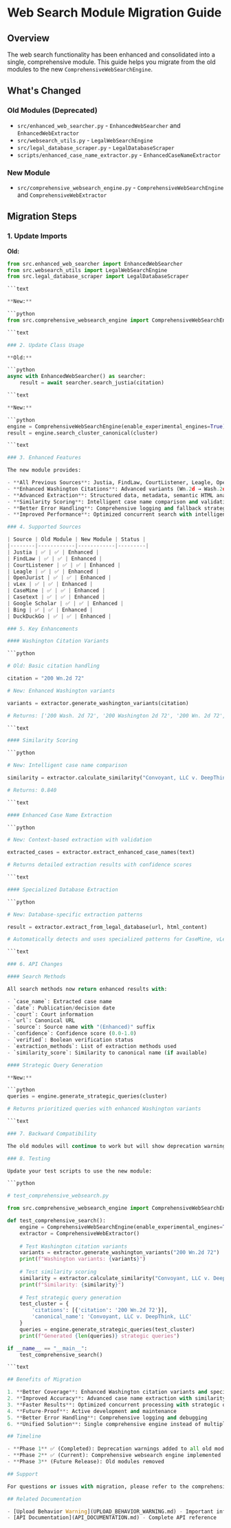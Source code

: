 # Web Search Module Migration Guide

## Overview

The web search functionality has been enhanced and consolidated into a single, comprehensive module. This guide helps you migrate from the old modules to the new `ComprehensiveWebSearchEngine`.

## What's Changed

### Old Modules (Deprecated)

- `src/enhanced_web_searcher.py` - `EnhancedWebSearcher` and `EnhancedWebExtractor`
- `src/websearch_utils.py` - `LegalWebSearchEngine`
- `src/legal_database_scraper.py` - `LegalDatabaseScraper`
- `scripts/enhanced_case_name_extractor.py` - `EnhancedCaseNameExtractor`

### New Module

- `src/comprehensive_websearch_engine.py` - `ComprehensiveWebSearchEngine` and `ComprehensiveWebExtractor`

## Migration Steps

### 1. Update Imports

**Old:**

```python
from src.enhanced_web_searcher import EnhancedWebSearcher
from src.websearch_utils import LegalWebSearchEngine
from src.legal_database_scraper import LegalDatabaseScraper

```text

**New:**

```python
from src.comprehensive_websearch_engine import ComprehensiveWebSearchEngine, ComprehensiveWebExtractor

```text

### 2. Update Class Usage

**Old:**

```python
async with EnhancedWebSearcher() as searcher:
    result = await searcher.search_justia(citation)

```text

**New:**

```python
engine = ComprehensiveWebSearchEngine(enable_experimental_engines=True)
result = engine.search_cluster_canonical(cluster)

```text

### 3. Enhanced Features

The new module provides:

- **All Previous Sources**: Justia, FindLaw, CourtListener, Leagle, OpenJurist, vLex, CaseMine, Casetext, Google Scholar, Bing, DuckDuckGo
- **Enhanced Washington Citations**: Advanced variants (Wn.2d → Wash.2d, Washington 2d, etc.)
- **Advanced Extraction**: Structured data, metadata, semantic HTML analysis, specialized database extraction
- **Similarity Scoring**: Intelligent case name comparison and validation
- **Better Error Handling**: Comprehensive logging and fallback strategies
- **Improved Performance**: Optimized concurrent search with intelligent prioritization

### 4. Supported Sources

| Source | Old Module | New Module | Status |
|--------|------------|------------|---------|
| Justia | ✅ | ✅ | Enhanced |
| FindLaw | ✅ | ✅ | Enhanced |
| CourtListener | ✅ | ✅ | Enhanced |
| Leagle | ✅ | ✅ | Enhanced |
| OpenJurist | ✅ | ✅ | Enhanced |
| vLex | ✅ | ✅ | Enhanced |
| CaseMine | ✅ | ✅ | Enhanced |
| Casetext | ✅ | ✅ | Enhanced |
| Google Scholar | ✅ | ✅ | Enhanced |
| Bing | ✅ | ✅ | Enhanced |
| DuckDuckGo | ✅ | ✅ | Enhanced |

### 5. Key Enhancements

#### Washington Citation Variants

```python

# Old: Basic citation handling

citation = "200 Wn.2d 72"

# New: Enhanced Washington variants

variants = extractor.generate_washington_variants(citation)

# Returns: ['200 Wash. 2d 72', '200 Washington 2d 72', '200 Wn. 2d 72', '200 Wn 2d 72', '200 Wash.2d 72']

```text

#### Similarity Scoring

```python

# New: Intelligent case name comparison

similarity = extractor.calculate_similarity("Convoyant, LLC v. DeepThink, LLC", "Convoyant v. DeepThink")

# Returns: 0.840

```text

#### Enhanced Case Name Extraction

```python

# New: Context-based extraction with validation

extracted_cases = extractor.extract_enhanced_case_names(text)

# Returns detailed extraction results with confidence scores

```text

#### Specialized Database Extraction

```python

# New: Database-specific extraction patterns

result = extractor.extract_from_legal_database(url, html_content)

# Automatically detects and uses specialized patterns for CaseMine, vLex, Casetext, etc.

```text

### 6. API Changes

#### Search Methods

All search methods now return enhanced results with:

- `case_name`: Extracted case name
- `date`: Publication/decision date
- `court`: Court information
- `url`: Canonical URL
- `source`: Source name with "(Enhanced)" suffix
- `confidence`: Confidence score (0.0-1.0)
- `verified`: Boolean verification status
- `extraction_methods`: List of extraction methods used
- `similarity_score`: Similarity to canonical name (if available)

#### Strategic Query Generation

**New:**

```python
queries = engine.generate_strategic_queries(cluster)

# Returns prioritized queries with enhanced Washington variants

```text

### 7. Backward Compatibility

The old modules will continue to work but will show deprecation warnings. They will be removed in a future version.

### 8. Testing

Update your test scripts to use the new module:

```python

# test_comprehensive_websearch.py

from src.comprehensive_websearch_engine import ComprehensiveWebSearchEngine, ComprehensiveWebExtractor

def test_comprehensive_search():
    engine = ComprehensiveWebSearchEngine(enable_experimental_engines=True)
    extractor = ComprehensiveWebExtractor()
    
    # Test Washington citation variants
    variants = extractor.generate_washington_variants("200 Wn.2d 72")
    print(f"Washington variants: {variants}")
    
    # Test similarity scoring
    similarity = extractor.calculate_similarity("Convoyant, LLC v. DeepThink, LLC", "Convoyant v. DeepThink")
    print(f"Similarity: {similarity}")
    
    # Test strategic query generation
    test_cluster = {
        'citations': [{'citation': '200 Wn.2d 72'}],
        'canonical_name': 'Convoyant, LLC v. DeepThink, LLC'
    }
    queries = engine.generate_strategic_queries(test_cluster)
    print(f"Generated {len(queries)} strategic queries")

if __name__ == "__main__":
    test_comprehensive_search()

```text

## Benefits of Migration

1. **Better Coverage**: Enhanced Washington citation variants and specialized database extraction
2. **Improved Accuracy**: Advanced case name extraction with similarity scoring
3. **Faster Results**: Optimized concurrent processing with strategic query generation
4. **Future-Proof**: Active development and maintenance
5. **Better Error Handling**: Comprehensive logging and debugging
6. **Unified Solution**: Single comprehensive engine instead of multiple modules

## Timeline

- **Phase 1** ✅ (Completed): Deprecation warnings added to all old modules
- **Phase 2** ✅ (Current): Comprehensive websearch engine implemented with all features
- **Phase 3** (Future Release): Old modules removed

## Support

For questions or issues with migration, please refer to the comprehensive websearch engine documentation or create an issue in the project repository.

## Related Documentation

- [Upload Behavior Warning](UPLOAD_BEHAVIOR_WARNING.md) - Important information about file and URL re-upload behavior
- [API Documentation](API_DOCUMENTATION.md) - Complete API reference
